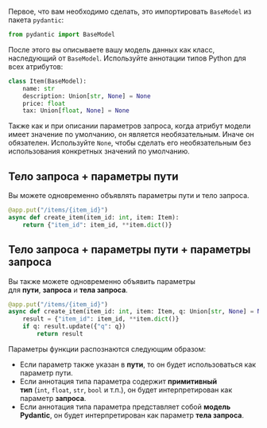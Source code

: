 Первое, что вам необходимо сделать, это импортировать `BaseModel` из пакета `pydantic`:

```python
from pydantic import BaseModel
```

После этого вы описываете вашу модель данных как класс, наследующий от `BaseModel`.
Используйте аннотации типов Python для всех атрибутов:

```python
class Item(BaseModel): 
	name: str 
	description: Union[str, None] = None 
	price: float 
	tax: Union[float, None] = None
```

Также как и при описании параметров запроса, когда атрибут модели имеет значение по умолчанию, он является необязательным. Иначе он обязателен. Используйте `None`, чтобы сделать его необязательным без использования конкретных значений по умолчанию.

## Тело запроса + параметры пути
Вы можете одновременно объявлять параметры пути и тело запроса.

```python
@app.put("/items/{item_id}") 
async def create_item(item_id: int, item: Item): 
	return {"item_id": item_id, **item.dict()}
```

## Тело запроса + параметры пути + параметры запроса
Вы также можете одновременно объявить параметры для **пути**, **запроса** и **тела запроса**.

```python
@app.put("/items/{item_id}") 
async def create_item(item_id: int, item: Item, q: Union[str, None] = None): 
	result = {"item_id": item_id, **item.dict()} 
	if q: result.update({"q": q}) 
		return result
```

Параметры функции распознаются следующим образом:

- Если параметр также указан в **пути**, то он будет использоваться как параметр пути.
- Если аннотация типа параметра содержит **примитивный тип** (`int`, `float`, `str`, `bool` и т.п.), он будет интерпретирован как параметр **запроса**.
- Если аннотация типа параметра представляет собой **модель Pydantic**, он будет интерпретирован как параметр **тела запроса**.